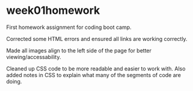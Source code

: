 # week01homework

First homework assignment for coding boot camp. 

Corrected some HTML errors and ensured all links are working correctly. 

Made all images align to the left side of the page for better viewing/accessability. 

Cleaned up CSS code to be more readable and easier to work with. Also added notes in CSS to explain what many of the segments of code are doing. 
